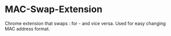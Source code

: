 # MAC-Swap-Extension
Chrome extension that swaps : for - and vice versa. Used for easy changing MAC address format.
